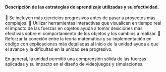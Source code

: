 #### Descripción de las estrategias de aprendizaje utilizadas y su efectividad. 
🔸 Se incluyen más ejercicios progresivos antes de pasar a proyectos más complejos.
🔸 Utilizar herramientas interactivas que visualicen en tiempo real el impacto de las fuerzas en objetos ayuda a tomar desiciones mas efectivas sobre el comportamiento de los objetos y los cambios a realizar.
🔸 Reforzar la conexión entre la teoría matemática y su implementación en código con explicaciones más detalladas al inicio de la unidad ayuda a que el avance y la dificultad en la unidad sea progresivo.

En general, la unidad permitió una comprensión sólida de las fuerzas aplicadas y su impacto en el diseño de videojuegos y simulaciones.
